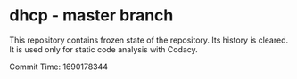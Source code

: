 # dhcp - master branch

This repository contains frozen state of the repository.
Its history is cleared. It is used only for static code
analysis with Codacy.

Commit Time: 1690178344